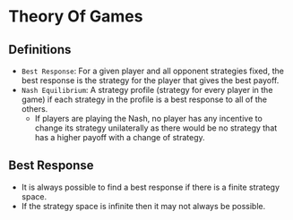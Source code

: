 # Theory Of Games

## Definitions
* `Best Response`: For a given player and all opponent strategies fixed, the best response is the strategy for the player that gives the best payoff.
* `Nash Equilibrium`: A strategy profile (strategy for every player in the game) if each strategy in the profile is a best response to all of the others.
	* If players are playing the Nash, no player has any incentive to change its strategy unilaterally as there would be no strategy that has a higher payoff with a change of strategy.
## Best Response
* It is always possible to find a best response if there is a finite strategy space.
* If the strategy space is infinite then it may not always be possible.
